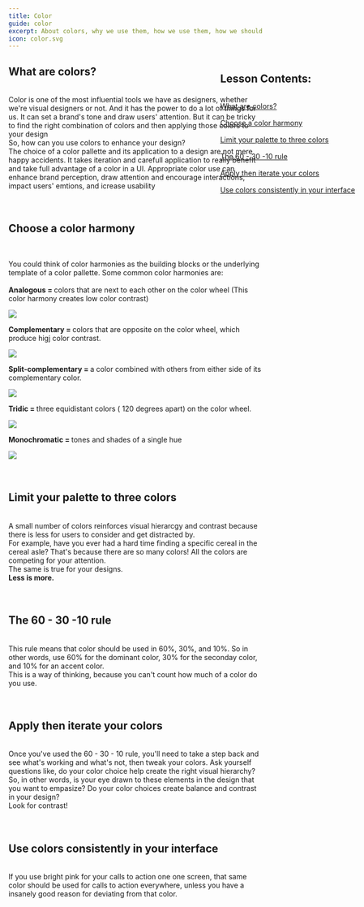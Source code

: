 ```yaml
---
title: Color
guide: color
excerpt: About colors, why we use them, how we use them, how we should and what we should do with them.
icon: color.svg
---
```


<div class="aside" style=" position: fixed;
  right: 5%;
  display: flex;
  flex-direction: column;
  gap: 1rem;">
<h2> Lesson Contents: </h2>
<a href="#s1"> What are colors? </a>
<a href="#s2"> Choose a color harmony </a>
<a href="#s3"> Limit your palette to three colors </a>
<a href="#s4"> The 60 - 30 -10 rule </a>
<a href="#s5"> Apply then iterate your colors</a>
<a href="#s6"> Use colors consistently in your interface</a>

</div>

<section id="s1">

<h2> What are colors?</h2>
<br>
Color is one of the most influential tools we have as designers, whether we're visual designers or not. And it has the power to do a lot of things for us. It can set a brand's tone and draw users' attention. But it can be tricky to find the right combination of colors and then applying those colors to your design
<br>
So, how can you use colors to enhance your design?
<br>
The choice of a color pallette and its application to a design are not mere happy accidents. It takes iteration and carefull application to really benefit and take full advantage of a color in a UI. Appropriate color use can enhance brand perception, draw attention and encourage interactions, impact users' emtions, and icrease usability

</section>
<br>
<br>

<section id="s2">
<h2> Choose a color harmony </h2>
<br>

You could think of color harmonies as the building blocks or the underlying template of a color pallette. Some common color harmonies are:
<br><br>
<b>Analogous = </b> colors that are next to each other on the color wheel (This color harmony creates low color contrast)

<img src="/componentui/analogous.svg"/>

<b>Complementary = </b> colors that are opposite on the color wheel, which produce higj color contrast.

<img src="/componentui/complementary.svg"/>

<b>Split-complementary = </b> a color combined with others from either side of its complementary color.

<img src="/componentui/Split-complementary.svg"/>

<b>Tridic = </b> three equidistant colors ( 120 degrees apart) on the color wheel.

<img src="/componentui/Tridic.svg"/>

<b>Monochromatic = </b> tones and shades of a single hue

<img src="/componentui/Monochromatic.svg"/>

</section>
<br><br>
<section id="s3">
<h2> Limit your palette to three colors</h2>
<br>
A small number of colors reinforces visual hierarcgy and contrast because there is less for users to consider and get distracted by.
<br>
For example, have you ever had a hard time finding a specific cereal in the cereal asle? That's because there are so many colors! All the colors are competing for your attention.
<br>
The same is true for your designs.<br>
<b>Less is more.</b>

</section>
<br><br>
<section id="s4">
<h2> The 60 - 30 -10 rule</h2>
<br>
This rule means that color should be used in 60%, 30%, and 10%. So in other words, use 60% for the dominant color, 30% for the seconday color, and 10% for an accent color.
<br>
This is a way of thinking, because you can't count how much of a color do you use.

</section>
<br><br>
<section id="s5">
<h2> Apply then iterate your colors</h2>
<br>
Once you've used the 60 - 30 - 10 rule, you'll need to take a step back and see what's working and what's not, then tweak your colors. Ask yourself questions like, do your color choice help create the right visual hierarchy?
<br>
So, in other words, is your eye drawn to these elements in the design that you want to empasize? Do your color choices create balance and contrast in your design?
<br>
Look for contrast!

</section>
<br><br>
<section id="s6">
<h2> Use colors consistently in your interface</h2>
<br>
If you use bright pink for your calls to action one one screen, that same color should be used for calls to action everywhere, unless you have a insanely good reason for deviating from that color.

</section>
